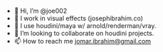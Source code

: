 - 👋 Hi, I’m @joe002
- 👀 I work in visual effects (josephibrahim.co)
- 🌱 I use houdini/maya w/ arnold/renderman/vray.
- 💞️ I’m looking to collaborate on houdini projects.
- 📫 How to reach me jomar.ibrahim@gmail.com

<!---
joe002/joe002 is a ✨ special ✨ repository because its `README.md` (this file) appears on your GitHub profile.
You can click the Preview link to take a look at your changes.
--->
